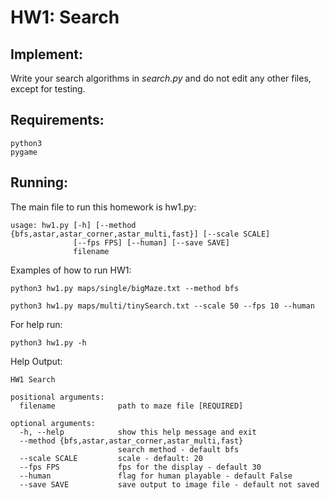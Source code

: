 # HW1: Search

## Implement:
Write your search algorithms in *search.py* and do not edit any other files, except for testing.

## Requirements:
```
python3
pygame
```
## Running:
The main file to run this homework is hw1.py:

```
usage: hw1.py [-h] [--method {bfs,astar,astar_corner,astar_multi,fast}] [--scale SCALE]
              [--fps FPS] [--human] [--save SAVE]
              filename
```

Examples of how to run HW1:
```
python3 hw1.py maps/single/bigMaze.txt --method bfs
```
```
python3 hw1.py maps/multi/tinySearch.txt --scale 50 --fps 10 --human
```

For help run:
```
python3 hw1.py -h
```
Help Output:
```
HW1 Search

positional arguments:
  filename              path to maze file [REQUIRED]

optional arguments:
  -h, --help            show this help message and exit
  --method {bfs,astar,astar_corner,astar_multi,fast}
                        search method - default bfs
  --scale SCALE         scale - default: 20
  --fps FPS             fps for the display - default 30
  --human               flag for human playable - default False
  --save SAVE           save output to image file - default not saved
```
